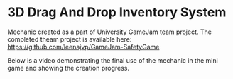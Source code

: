 # 3D Drag And Drop Inventory System

Mechanic created as a part of University GameJam team project. The completed theam project is available here: https://github.com/leenajvp/GameJam-SafetyGame

Below is a video demonstrating the final use of the mechanic in the mini game and showing the creation progress.
